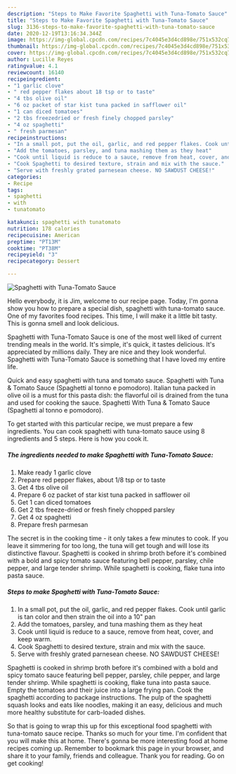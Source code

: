 ```yaml
---
description: "Steps to Make Favorite Spaghetti with Tuna-Tomato Sauce"
title: "Steps to Make Favorite Spaghetti with Tuna-Tomato Sauce"
slug: 3136-steps-to-make-favorite-spaghetti-with-tuna-tomato-sauce
date: 2020-12-19T13:16:34.344Z
image: https://img-global.cpcdn.com/recipes/7c4045e3d4cd898e/751x532cq70/spaghetti-with-tuna-tomato-sauce-recipe-main-photo.jpg
thumbnail: https://img-global.cpcdn.com/recipes/7c4045e3d4cd898e/751x532cq70/spaghetti-with-tuna-tomato-sauce-recipe-main-photo.jpg
cover: https://img-global.cpcdn.com/recipes/7c4045e3d4cd898e/751x532cq70/spaghetti-with-tuna-tomato-sauce-recipe-main-photo.jpg
author: Lucille Reyes
ratingvalue: 4.1
reviewcount: 16140
recipeingredient:
- "1 garlic clove"
- " red pepper flakes about 18 tsp or to taste"
- "4 tbs olive oil"
- "6 oz packet of star kist tuna packed in safflower oil"
- "1 can diced tomatoes"
- "2 tbs freezedried or fresh finely chopped parsley"
- "4 oz spaghetti"
- " fresh parmesan"
recipeinstructions:
- "In a small pot, put the oil, garlic, and red pepper flakes. Cook until garlic is tan color and then strain the oil into a 10&#34; pan"
- "Add the tomatoes, parsley, and tuna mashing them as they heat"
- "Cook until liquid is reduce to a sauce, remove from heat, cover, and keep warm."
- "Cook Spaghetti to desired texture, strain and mix with the sauce."
- "Serve with freshly grated parnesean cheese. NO SAWDUST CHEESE!"
categories:
- Recipe
tags:
- spaghetti
- with
- tunatomato

katakunci: spaghetti with tunatomato 
nutrition: 178 calories
recipecuisine: American
preptime: "PT13M"
cooktime: "PT38M"
recipeyield: "3"
recipecategory: Dessert

---
```



![Spaghetti with Tuna-Tomato Sauce](https://img-global.cpcdn.com/recipes/7c4045e3d4cd898e/751x532cq70/spaghetti-with-tuna-tomato-sauce-recipe-main-photo.jpg)

Hello everybody, it is Jim, welcome to our recipe page. Today, I'm gonna show you how to prepare a special dish, spaghetti with tuna-tomato sauce. One of my favorites food recipes. This time, I will make it a little bit tasty. This is gonna smell and look delicious.

Spaghetti with Tuna-Tomato Sauce is one of the most well liked of current trending meals in the world. It's simple, it's quick, it tastes delicious. It's appreciated by millions daily. They are nice and they look wonderful. Spaghetti with Tuna-Tomato Sauce is something that I have loved my entire life.

Quick and easy spaghetti with tuna and tomato sauce. Spaghetti with Tuna &amp; Tomato Sauce (Spaghetti al tonno e pomodoro). Italian tuna packed in olive oil is a must for this pasta dish: the flavorful oil is drained from the tuna and used for cooking the sauce. Spaghetti With Tuna &amp; Tomato Sauce (Spaghetti al tonno e pomodoro).


To get started with this particular recipe, we must prepare a few ingredients. You can cook spaghetti with tuna-tomato sauce using 8 ingredients and 5 steps. Here is how you cook it.

<!--inarticleads1-->

##### The ingredients needed to make Spaghetti with Tuna-Tomato Sauce:

1. Make ready 1 garlic clove
1. Prepare  red pepper flakes, about 1/8 tsp or to taste
1. Get 4 tbs olive oil
1. Prepare 6 oz packet of star kist tuna packed in safflower oil
1. Get 1 can diced tomatoes
1. Get 2 tbs freeze-dried or fresh finely chopped parsley
1. Get 4 oz spaghetti
1. Prepare  fresh parmesan


The secret is in the cooking time - it only takes a few minutes to cook. If you leave it simmering for too long, the tuna will get tough and will lose its distinctive flavour. Spaghetti is cooked in shrimp broth before it&#39;s combined with a bold and spicy tomato sauce featuring bell pepper, parsley, chile pepper, and large tender shrimp. While spaghetti is cooking, flake tuna into pasta sauce. 

<!--inarticleads2-->

##### Steps to make Spaghetti with Tuna-Tomato Sauce:

1. In a small pot, put the oil, garlic, and red pepper flakes. Cook until garlic is tan color and then strain the oil into a 10&#34; pan
1. Add the tomatoes, parsley, and tuna mashing them as they heat
1. Cook until liquid is reduce to a sauce, remove from heat, cover, and keep warm.
1. Cook Spaghetti to desired texture, strain and mix with the sauce.
1. Serve with freshly grated parnesean cheese. NO SAWDUST CHEESE!


Spaghetti is cooked in shrimp broth before it&#39;s combined with a bold and spicy tomato sauce featuring bell pepper, parsley, chile pepper, and large tender shrimp. While spaghetti is cooking, flake tuna into pasta sauce. Empty the tomatoes and their juice into a large frying pan. Cook the spaghetti according to package instructions. The pulp of the spaghetti squash looks and eats like noodles, making it an easy, delicious and much more healthy substitute for carb-loaded dishes. 

So that is going to wrap this up for this exceptional food spaghetti with tuna-tomato sauce recipe. Thanks so much for your time. I'm confident that you will make this at home. There's gonna be more interesting food at home recipes coming up. Remember to bookmark this page in your browser, and share it to your family, friends and colleague. Thank you for reading. Go on get cooking!
